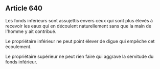 Article 640
----
Les fonds inférieurs sont assujettis envers ceux qui sont plus élevés à recevoir
les eaux qui en découlent naturellement sans que la main de l'homme y ait
contribué.

Le propriétaire inférieur ne peut point élever de digue qui empêche cet
écoulement.

Le propriétaire supérieur ne peut rien faire qui aggrave la servitude du fonds
inférieur.

